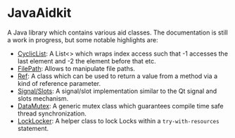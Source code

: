 JavaAidkit
==========
A Java library which contains various aid classes. The documentation is still a work in progress, but some notable highlights are:

- [CyclicList](https://github.com/petermost/JavaAidKit/blob/master/src/com/pera_software/aidkit/collection/CyclicList.java): A List<> which wraps index access such that -1 accesses the last element and -2 the element before that etc.
- [FilePath](https://github.com/petermost/JavaAidKit/blob/master/src/com/pera_software/aidkit/io/FilePath.java): Allows to manipulate file paths.
- [Ref](https://github.com/petermost/JavaAidKit/blob/master/src/com/pera_software/aidkit/lang/Ref.java): A class which can be used to return a value from a method via a kind of reference parameter.
- [Signal/Slots](https://github.com/petermost/JavaAidKit/tree/master/src/com/pera_software/aidkit/signal): A signal/slot implementation similar to the Qt signal and slots mechanism.
- [DataMutex](https://github.com/petermost/JavaAidKit/blob/master/src/com/pera_software/aidkit/concurrent/DataMutex.java): A generic mutex class which guarantees compile time safe thread synchronization. 
- [LockLocker](https://github.com/petermost/JavaAidKit/blob/master/src/com/pera_software/aidkit/concurrent/LockLocker.java): A helper class to lock Locks within a `try-with-resources` statement. 
